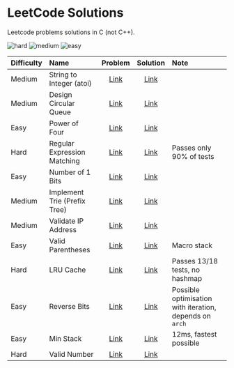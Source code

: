 # LeetCode Solutions
Leetcode problems solutions in C (not C++).

![hard](https://img.shields.io/badge/HARD-3-red.svg)
![medium](https://img.shields.io/badge/MEDIUM-4-yellow.svg)
![easy](https://img.shields.io/badge/EASY-5-green.svg)


| Difficulty | Name                               | Problem     | Solution     | Note | 
| :--------- | :--------------------------------- | :---------: | :----------: | :--- |
| Medium     | String to Integer (atoi)           | [Link][1P]  | [Link][1S]   |
| Medium     | Design Circular Queue              | [Link][2P]  | [Link][2S]   |
| Easy       | Power of Four                      | [Link][3P]  | [Link][3S]   |
| Hard       | Regular Expression Matching        | [Link][4P]  | [Link][4S]   | Passes only 90% of tests
| Easy       | Number of 1 Bits                   | [Link][5P]  | [Link][5S]   |
| Medium     | Implement Trie (Prefix Tree)       | [Link][6P]  | [Link][6S]   |
| Medium     | Validate IP Address                | [Link][7P]  | [Link][7S]   |
| Easy       | Valid Parentheses                  | [Link][8P]  | [Link][8S]   | Macro stack
| Hard       | LRU Cache                          | [Link][9P]  | [Link][9S]   | Passes 13/18 tests, no hashmap
| Easy       | Reverse Bits                       | [Link][10P] | [Link][10S]  | Possible optimisation with iteration, depends on `arch`
| Easy       | Min Stack                          | [Link][11P] | [Link][11S]  | 12ms, fastest possible
| Hard       | Valid Number                       | [Link][12P] | [Link][12S]  |


[1P]: https://leetcode.com/problems/string-to-integer-atoi/description/
[1S]: https://github.com/thee-engineer/leetcode-solutions/blob/master/_atoi.c
[2P]: https://leetcode.com/problems/design-circular-queue/description/
[2S]: https://github.com/thee-engineer/leetcode-solutions/blob/master/_circular_queue.c
[3P]: https://leetcode.com/problems/power-of-four/description/
[3S]: https://github.com/thee-engineer/leetcode-solutions/blob/master/_powfour.c
[4P]: https://leetcode.com/problems/regular-expression-matching/description/
[4S]: https://github.com/thee-engineer/leetcode-solutions/blob/master/_regex_matching.c
[5P]: https://leetcode.com/problems/number-of-1-bits/description/
[5S]: https://github.com/thee-engineer/leetcode-solutions/blob/master/_setbits.c
[6P]: https://leetcode.com/problems/implement-trie-prefix-tree/description/
[6S]: https://github.com/thee-engineer/leetcode-solutions/blob/master/_trie.c
[7P]: https://leetcode.com/problems/validate-ip-address/description/
[7S]: https://github.com/thee-engineer/leetcode-solutions/blob/master/_validip.c
[8P]: https://leetcode.com/problems/valid-parentheses/description/
[8S]: https://github.com/thee-engineer/leetcode-solutions/blob/master/_validparentheses.c
[9P]: https://leetcode.com/problems/lru-cache/description/
[9S]: https://github.com/thee-engineer/leetcode-solutions/blob/master/_lru_cache.c
[10P]: https://leetcode.com/problems/reverse-bits/description/
[10S]: https://github.com/thee-engineer/leetcode-solutions/blob/master/_reverse_bits.c
[11P]: https://leetcode.com/problems/min-stack/description/
[11S]: https://github.com/thee-engineer/leetcode-solutions/blob/master/_min_stack.c
[12P]: https://leetcode.com/problems/valid-number/description/
[12S]: https://github.com/thee-engineer/leetcode-solutions/blob/master/_valid_number.c

